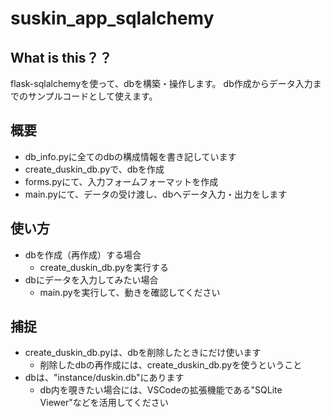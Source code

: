 # suskin_app_sqlalchemy

## What is this？？
flask-sqlalchemyを使って、dbを構築・操作します。
db作成からデータ入力までのサンプルコードとして使えます。

## 概要
- db_info.pyに全てのdbの構成情報を書き記しています
- create_duskin_db.pyで、dbを作成
- forms.pyにて、入力フォームフォーマットを作成
- main.pyにて、データの受け渡し、dbへデータ入力・出力をします

## 使い方
- dbを作成（再作成）する場合
    - create_duskin_db.pyを実行する
- dbにデータを入力してみたい場合
    - main.pyを実行して、動きを確認してください

## 捕捉
- create_duskin_db.pyは、dbを削除したときにだけ使います
    - 削除したdbの再作成には、create_duskin_db.pyを使うということ
- dbは、"instance/duskin.db"にあります
    - db内を覗きたい場合には、VSCodeの拡張機能である"SQLite Viewer"などを活用してください